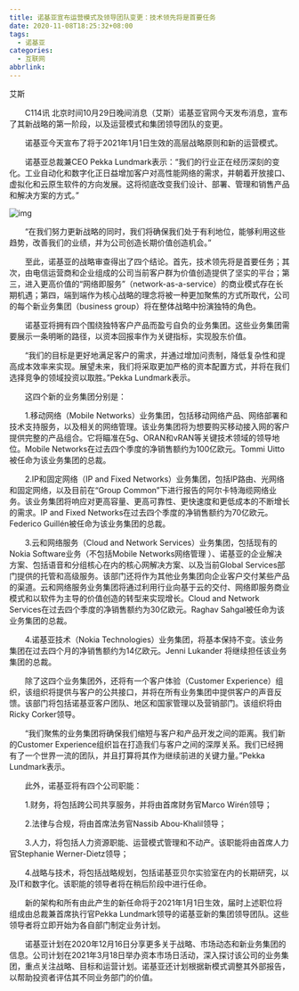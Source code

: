 ```yaml
---
title: 诺基亚宣布运营模式及领导团队变更：技术领先将是首要任务
date: 2020-11-08T18:25:32+08:00
tags:
  - 诺基亚
categories:
  - 互联网
abbrlink:
---
```


艾斯

　　C114讯 北京时间10月29日晚间消息（艾斯）诺基亚官网今天发布消息，宣布了其新战略的第一阶段，以及运营模式和集团领导团队的变更。

　　诺基亚今天宣布了将于2021年1月1日生效的高层战略原则和新的运营模式。

　　诺基亚总裁兼CEO Pekka Lundmark表示：“我们的行业正在经历深刻的变化。工业自动化和数字化正日益增加客户对高性能网络的需求，并朝着开放接口、虚拟化和云原生软件的方向发展。这将彻底改变我们设计、部署、管理和销售产品和解决方案的方式。”

![img](https://cdn.jsdelivr.net/gh/yakeing/Documentation@main/Hexo/images/1b13-kcaeqzy2259685.jpg)

　　“在我们努力更新战略的同时，我们将确保我们处于有利地位，能够利用这些趋势，改善我们的业绩，并为公司创造长期价值创造机会。”

　　至此，诺基亚的战略审查得出了四个结论。首先，技术领先将是首要任务；其次，由电信运营商和企业组成的公司当前客户群为价值创造提供了坚实的平台；第三，进入更高价值的“网络即服务”（network-as-a-service）的商业模式存在长期机遇；第四，端到端作为核心战略的理念将被一种更加聚焦的方式所取代，公司的每个新业务集团（business group）将在整体战略中扮演独特的角色。

　　诺基亚将拥有四个围绕独特客户产品而盈亏自负的业务集团。这些业务集团需要展示一条明晰的路径，以资本回报率作为关键指标，实现股东价值。

　　“我们的目标是更好地满足客户的需求，并通过增加问责制，降低复杂性和提高成本效率来实现。展望未来，我们将采取更加严格的资本配置方式，并将在我们选择竞争的领域投资以取胜。”Pekka Lundmark表示。

　　这四个新的业务集团分别是：

　　1.移动网络（Mobile Networks）业务集团，包括移动网络产品、网络部署和技术支持服务，以及相关的网络管理。该业务集团将为想要购买移动接入网的客户提供完整的产品组合。它将瞄准在5g、ORAN和vRAN等关键技术领域的领导地位。Mobile Networks在过去四个季度的净销售额约为100亿欧元。Tommi Uitto被任命为该业务集团的总裁。

　　2.IP和固定网络（IP and Fixed Networks）业务集团，包括IP路由、光网络和固定网络，以及目前在“Group Common”下进行报告的阿尔卡特海缆网络业务。该业务集团将响应对更高容量、更高可靠性、更快速度和更低成本的不断增长的需求。IP and Fixed Networks在过去四个季度的净销售额约为70亿欧元。Federico Guillén被任命为该业务集团的总裁。

　　3.云和网络服务（Cloud and Network Services）业务集团，包括现有的Nokia Software业务（不包括Mobile Networks网络管理 ）、诺基亚的企业解决方案、包括语音和分组核心在内的核心网解决方案、以及当前Global Services部门提供的托管和高级服务。该部门还将作为其他业务集团向企业客户交付某些产品的渠道。云和网络服务业务集团将通过利用行业向基于云的交付、网络即服务商业模式和以软件为主导的价值创造的转型来实现增长。Cloud and Network Services在过去四个季度的净销售额约为30亿欧元。Raghav Sahgal被任命为该业务集团的总裁。

　　4.诺基亚技术（Nokia Technologies）业务集团，将基本保持不变。该业务集团在过去四个月的净销售额约为14亿欧元。Jenni Lukander 将继续担任该业务集团的总裁。

　　除了这四个业务集团外，还将有一个客户体验（Customer Experience）组织，该组织将提供与客户的公共接口，并将在所有业务集团中提供客户的声音反馈。该部门将包括诺基亚客户团队、地区和国家管理以及营销部门。该组织将由Ricky Corker领导。

　　“我们聚焦的业务集团将确保我们缩短与客户和产品开发之间的距离。我们新的Customer Experience组织旨在打造我们与客户之间的深厚关系。我们已经拥有了一个世界一流的团队，并且打算将其作为继续前进的关键力量。”Pekka Lundmark表示。

　　此外，诺基亚将有四个公司职能：

　　1.财务，将包括跨公司共享服务，并将由首席财务官Marco Wirén领导；

　　2.法律与合规，将由首席法务官Nassib Abou-Khalil领导；

　　3.人力，将包括人力资源职能、运营模式管理和不动产。该职能将由首席人力官Stephanie Werner-Dietz领导；

　　4.战略与技术，将包括战略规划，包括诺基亚贝尔实验室在内的长期研究，以及IT和数字化。该职能的领导者将在稍后阶段中进行任命。

　　新的架构和所有由此产生的新任命将于2021年1月1日生效，届时上述职位将组成由总裁兼首席执行官Pekka Lundmark领导的诺基亚新的集团领导团队。这些领导者将立即开始为各自部门制定业务计划。

　　诺基亚计划在2020年12月16日分享更多关于战略、市场动态和新业务集团的信息。公司计划在2021年3月18日举办资本市场日活动，深入探讨该公司的业务集团，重点关注战略、目标和运营计划。诺基亚还计划根据新模式调整其外部报告，以帮助投资者评估其不同业务部门的价值。